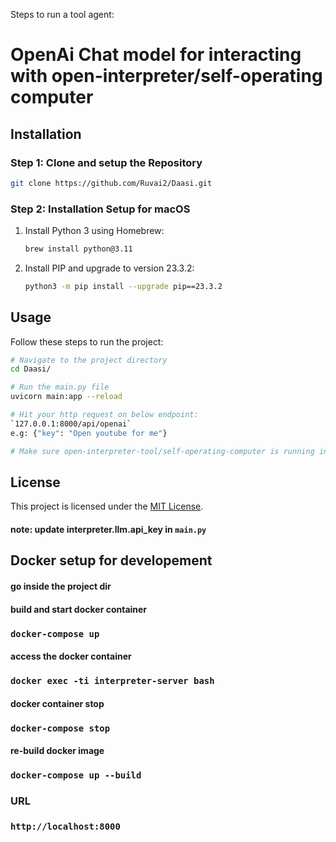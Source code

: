 Steps to run a tool agent:
# OpenAi Chat model for interacting with open-interpreter/self-operating computer
    
## Installation

### Step 1: Clone and setup the Repository

```bash
git clone https://github.com/Ruvai2/Daasi.git
```

### Step 2: Installation Setup for macOS

1. Install Python 3 using Homebrew:

    ```bash
    brew install python@3.11
    ```

2. Install PIP and upgrade to version 23.3.2:

    ```bash
    python3 -m pip install --upgrade pip==23.3.2
    ```
## Usage

Follow these steps to run the project:

```bash
# Navigate to the project directory
cd Daasi/

# Run the main.py file
uvicorn main:app --reload

# Hit your http request on below endpoint:
`127.0.0.1:8000/api/openai`
e.g: {"key": "Open youtube for me"}

# Make sure open-interpreter-tool/self-operating-computer is running in background
```
## License

This project is licensed under the [MIT License](LICENSE).

#### note: update interpreter.llm.api_key in `main.py`

## Docker setup for developement
#### go inside the project dir
#### build and start docker container
### `docker-compose up` 
#### access the docker container
### `docker exec -ti interpreter-server bash`
####  docker container stop
### `docker-compose stop`
#### re-build docker image
### `docker-compose up --build`
### URL
### `http://localhost:8000`